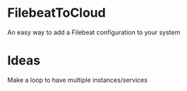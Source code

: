 # FilebeatToCloud
An easy way to add a Filebeat configuration to your system

# Ideas
Make a loop to have multiple instances/services